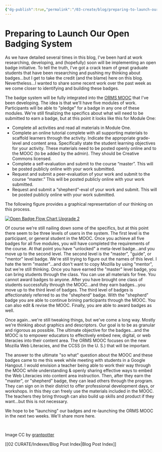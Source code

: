 ```yaml
---
{"dg-publish":true,"permalink":"/03-create/blog/preparing-to-launch-our-open-badging-system/","title":"Preparing to \"Launch\" Our Open Badging System","tags":["badges","online-collaborative-inquiry","online-content-construction","online-reading-comprehension","open-source","orms"]}
---
```


# Preparing to Launch Our Open Badging System

As we have detailed several times in this blog, I've been hard at work researching, developing, and (hopefully) soon will be implementing an open badge initiative. To tell the truth, I've got a crack team of great graduate students that have been researching and pushing my thinking about badges...but I get to take the credit (and the blame) here on this blog. Nevertheless...I wanted to share some recent work over the past week as we come closer to identifying and building these badges.

The badge system will be fully integrated into the [ORMS MOOC](https://sites.google.com/site/ormsmodel/) that I've been developing. The idea is that we'll have five modules of work. Participants will be able to "pledge" for a badge in any one of these modules. We're still finalizing the specifics about what will need to be submitted to earn a badge, but at this point it looks like this for Module One:

- Complete all activities and read all materials in Module One.
- Complete an online tutorial complete with all supporting materials to scaffold learners through the activity. Indicate the appropriate grade-level and content area. Specifically state the student learning objectives for your activity. These materials need to be posted openly online and to the MOOC (to be added by the admin). They should be Creative Commons licensed.
- Complete a self-evaluation and submit to the course “master”. This will be posted publicly online with your work submitted.
- Request and submit a peer-evaluation of your work and submit to the course “master.” This will be posted publicly online with your work submitted.
- Request and submit a “shepherd”-eval of your work and submit. This will be posted publicly online with your work submitted.

The following figure provides a graphical representation of our thinking on this process.

[![Open Badge Flow Chart Upgrade 2](images/Open-Badge-Flow-Chart-Upgrade-2-791x1024.png)](http://wiobyrne.com/wp-content/uploads/2013/06/Open-Badge-Flow-Chart-Upgrade-2.png)

Of course we're still nailing down some of the specifics, but at this point there seem to be three levels of users in the system. The first level is the participant, or general student in the MOOC. Once you achieve all five badges for all five modules, you will have completed the requirements of the course. At that point you have "unlocked" a meta-level badge...and you move up to the second level. The second level is the "master", "guide", or "mentor" level badge. We're still trying to figure out the names of this level. I hate the term "master"...and don't want to copy Mozilla by using "mentor", but we're still thinking. Once you have earned the "master" level badge, you can bring students through the class. You can use all materials for free. You cannot award badges to anyone. After you have brought one class of students successfully through the MOOC...and they earn badges...you move up to the third level of badges. The third level of badges is affectionately referred to as the "shepherd" badge. With the "shepherd" badge you are able to continue brining participants through the MOOC. You can also edit & revise the MOOC. Finally, you are able to award badges as well.

Once again...we're still tweaking things, but we've come a long way. Mostly we're thinking about graphics and descriptors. Our goal is to be as granular and rigorous as possible. The ultimate objective for the badges...and the MOOC is to empower educators to effectively embed new, digital, or web literacies into their content area. The ORMS MOOC focuses on the new Mozilla Web Literacies, and the CCSS (in the U. S.) that will be important.

The answer to the ultimate "so what" question about the MOOC and these badges came to me this week while meeting with students in a Google Hangout. I would envision a teacher being able to work their way through the MOOC while understanding & openly sharing effective ways to embed the Web Literacies into content area instruction. Then, after they earn the "master", or "shepherd" badge, they can lead others through the program. They can sign on in their district to offer professional development days, or workshops. In this they can freely use the materials included in the MOOC. The teachers they bring through can also build up skills and product if they want...but this is not necessary.

We hope to be "launching" our badges and re-launching the ORMS MOOC in the next two weeks. We'll share more here.

 

Image CC by [grantpotter](http://www.flickr.com/photos/grantpotter/4508364291/)

[[02 CURATE/Indexes/Blog Post Index\|Blog Post Index]]